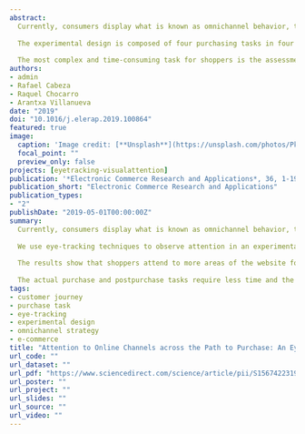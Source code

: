 ```yaml
---
abstract: 
  Currently, consumers display what is known as omnichannel behavior, that is, the combined use of digital and physical channels providing them with multiple points of contact with firms. We combine the Stimulus-Organism-Response model and the visual attention theory to study how customers' attention to digital channels varies across different purchasing tasks. We use eye-tracking techniques to observe attention in an experimental setting. 
  
  The experimental design is composed of four purchasing tasks in four different product categories and measures the attention to the website and time spent on each task in addition to several control variables. The results show that shoppers attend to more areas of the website for purposes of website exploration than for performing purchase tasks. 
  
  The most complex and time-consuming task for shoppers is the assessment of purchase options. The actual purchase and postpurchase tasks require less time and the inspection of fewer areas of interest. Personal involvement also plays a role in determining these patterns by increasing attention to the product area.
authors:
- admin
- Rafael Cabeza
- Raquel Chocarro
- Arantxa Villanueva
date: "2019"
doi: "10.1016/j.elerap.2019.100864"
featured: true
image:
  caption: 'Image credit: [**Unsplash**](https://unsplash.com/photos/PkauYYJwdTQ)'
  focal_point: ""
  preview_only: false
projects: [eyetracking-visualattention]
publication: '*Electronic Commerce Research and Applications*, 36, 1-19.'
publication_short: "Electronic Commerce Research and Applications"
publication_types:
- "2"
publishDate: "2019-05-01T00:00:00Z"
summary: 
  Currently, consumers display what is known as omnichannel behavior, that is, the combined use of digital and physical channels providing them with multiple points of contact with firms. We combine the Stimulus-Organism-Response model and the visual attention theory to study how customers' attention to digital channels varies across different purchasing tasks. 
  
  We use eye-tracking techniques to observe attention in an experimental setting. The experimental design is composed of four purchasing tasks in four different product categories and measures the attention to the website and time spent on each task in addition to several control variables. 
  
  The results show that shoppers attend to more areas of the website for purposes of website exploration than for performing purchase tasks. The most complex and time-consuming task for shoppers is the assessment of purchase options. 
  
  The actual purchase and postpurchase tasks require less time and the inspection of fewer areas of interest. Personal involvement also plays a role in determining these patterns by increasing attention to the product area.
tags:
- customer journey
- purchase task
- eye-tracking
- experimental design
- omnichannel strategy
- e-commerce
title: "Attention to Online Channels across the Path to Purchase: An Eye-Tracking Study"
url_code: ""
url_dataset: ""
url_pdf: "https://www.sciencedirect.com/science/article/pii/S1567422319300419/pdfft?md5=64aaffd9d2dd69f4bfee83cb8279362d&pid=1-s2.0-S1567422319300419-main.pdf"
url_poster: ""
url_project: ""
url_slides: ""
url_source: ""
url_video: ""
---
```



